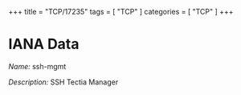 +++
title = "TCP/17235"
tags = [ "TCP" ]
categories = [ "TCP" ]
+++

# IANA Data

_Name:_ ssh-mgmt

_Description:_ SSH Tectia Manager


